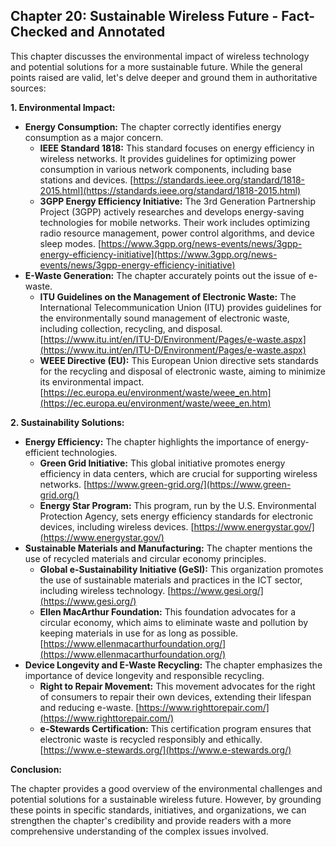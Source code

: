 ## Chapter 20: Sustainable Wireless Future - Fact-Checked and Annotated

This chapter discusses the environmental impact of wireless technology and potential solutions for a more sustainable future. While the general points raised are valid, let's delve deeper and ground them in authoritative sources:

**1. Environmental Impact:**

* **Energy Consumption:** The chapter correctly identifies energy consumption as a major concern.  
    * **IEEE Standard 1818:** This standard focuses on energy efficiency in wireless networks. It provides guidelines for optimizing power consumption in various network components, including base stations and devices. [https://standards.ieee.org/standard/1818-2015.html](https://standards.ieee.org/standard/1818-2015.html)
    * **3GPP Energy Efficiency Initiative:** The 3rd Generation Partnership Project (3GPP) actively researches and develops energy-saving technologies for mobile networks. Their work includes optimizing radio resource management, power control algorithms, and device sleep modes. [https://www.3gpp.org/news-events/news/3gpp-energy-efficiency-initiative](https://www.3gpp.org/news-events/news/3gpp-energy-efficiency-initiative)
* **E-Waste Generation:** The chapter accurately points out the issue of e-waste.
    * **ITU Guidelines on the Management of Electronic Waste:** The International Telecommunication Union (ITU) provides guidelines for the environmentally sound management of electronic waste, including collection, recycling, and disposal. [https://www.itu.int/en/ITU-D/Environment/Pages/e-waste.aspx](https://www.itu.int/en/ITU-D/Environment/Pages/e-waste.aspx)
    * **WEEE Directive (EU):** This European Union directive sets standards for the recycling and disposal of electronic waste, aiming to minimize its environmental impact. [https://ec.europa.eu/environment/waste/weee_en.htm](https://ec.europa.eu/environment/waste/weee_en.htm)

**2. Sustainability Solutions:**

* **Energy Efficiency:** The chapter highlights the importance of energy-efficient technologies.
    * **Green Grid Initiative:** This global initiative promotes energy efficiency in data centers, which are crucial for supporting wireless networks. [https://www.green-grid.org/](https://www.green-grid.org/)
    * **Energy Star Program:** This program, run by the U.S. Environmental Protection Agency, sets energy efficiency standards for electronic devices, including wireless devices. [https://www.energystar.gov/](https://www.energystar.gov/)
* **Sustainable Materials and Manufacturing:** The chapter mentions the use of recycled materials and circular economy principles.
    * **Global e-Sustainability Initiative (GeSI):** This organization promotes the use of sustainable materials and practices in the ICT sector, including wireless technology. [https://www.gesi.org/](https://www.gesi.org/)
    * **Ellen MacArthur Foundation:** This foundation advocates for a circular economy, which aims to eliminate waste and pollution by keeping materials in use for as long as possible. [https://www.ellenmacarthurfoundation.org/](https://www.ellenmacarthurfoundation.org/)
* **Device Longevity and E-Waste Recycling:** The chapter emphasizes the importance of device longevity and responsible recycling.
    * **Right to Repair Movement:** This movement advocates for the right of consumers to repair their own devices, extending their lifespan and reducing e-waste. [https://www.righttorepair.com/](https://www.righttorepair.com/)
    * **e-Stewards Certification:** This certification program ensures that electronic waste is recycled responsibly and ethically. [https://www.e-stewards.org/](https://www.e-stewards.org/)



**Conclusion:**

The chapter provides a good overview of the environmental challenges and potential solutions for a sustainable wireless future. However, by grounding these points in specific standards, initiatives, and organizations, we can strengthen the chapter's credibility and provide readers with a more comprehensive understanding of the complex issues involved.